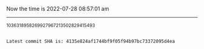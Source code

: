 Now the time is 2022-07-28 08:57:01 am

---

<small>1036318958269927967213502829415493</small>

```txt

Latest commit SHA is: 4135e824af1744bf9f05f94b97bc73372095d4ea
```
